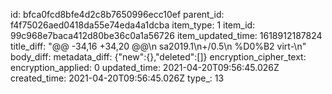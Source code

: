 id: bfca0fcd8bfe4d2c8b7650996ecc10ef
parent_id: f4f75026aed0418da55e74eda4a1dcba
item_type: 1
item_id: 99c968e7baca412d80be36c0a1a56726
item_updated_time: 1618912187824
title_diff: "@@ -34,16 +34,20 @@\\n sa2019.1\\n+/0.5\\n  %D0%B2 virt-\\n"
body_diff: 
metadata_diff: {"new":{},"deleted":[]}
encryption_cipher_text: 
encryption_applied: 0
updated_time: 2021-04-20T09:56:45.026Z
created_time: 2021-04-20T09:56:45.026Z
type_: 13